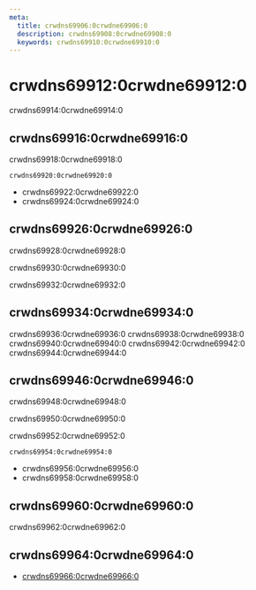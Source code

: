 ```yaml
---
meta:
  title: crwdns69906:0crwdne69906:0
  description: crwdns69908:0crwdne69908:0
  keywords: crwdns69910:0crwdne69910:0
---
```


# crwdns69912:0crwdne69912:0
crwdns69914:0crwdne69914:0

<entry-ad />

## crwdns69916:0crwdne69916:0
crwdns69918:0crwdne69918:0

`crwdns69920:0crwdne69920:0`
- crwdns69922:0crwdne69922:0
- crwdns69924:0crwdne69924:0


## crwdns69926:0crwdne69926:0
crwdns69928:0crwdne69928:0

  crwdns69930:0crwdne69930:0

  crwdns69932:0crwdne69932:0

## crwdns69934:0crwdne69934:0
crwdns69936:0crwdne69936:0
<alert type="success">crwdns69938:0crwdne69938:0</alert>
<alert type="info">crwdns69940:0crwdne69940:0</alert>
<alert type="warning">crwdns69942:0crwdne69942:0</alert>
<alert type="error">crwdns69944:0crwdne69944:0</alert>

## crwdns69946:0crwdne69946:0
crwdns69948:0crwdne69948:0

  crwdns69950:0crwdne69950:0

  crwdns69952:0crwdne69952:0

  `crwdns69954:0crwdne69954:0`
  - crwdns69956:0crwdne69956:0
  - crwdns69958:0crwdne69958:0

## crwdns69960:0crwdne69960:0
crwdns69962:0crwdne69962:0

## crwdns69964:0crwdne69964:0
  - [crwdns69966:0crwdne69966:0]()

<backmatter />
